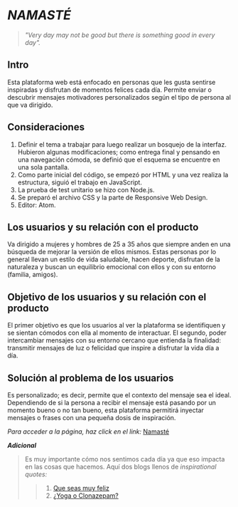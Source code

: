 # ***NAMASTÉ***
> *"Very day may not be good but there is something good in every day".*

## Intro
Esta plataforma web está enfocado en personas que les gusta sentirse inspiradas y disfrutan de momentos felices cada día. Permite enviar o descubrir mensajes motivadores personalizados según el tipo de persona al que va dirigido.

## Consideraciones
1. Definir el tema a trabajar para luego realizar un bosquejo de la interfaz. Hubieron algunas modificaciones; como entrega final y pensando en una navegación cómoda, se definió que el esquema se encuentre en una sola pantalla.
2. Como parte inicial del código, se empezó por HTML y una vez realiza la estructura, siguió el trabajo en JavaScript.
3. La prueba de test unitario se hizo con Node.js.
4. Se preparó el archivo CSS y la parte de Responsive Web Design. 
5. Editor: Atom.

## Los usuarios y su relación con el producto
Va dirigido a mujeres y hombres de 25 a 35 años que siempre anden en una búsqueda de mejorar la versión de ellos mismos. Estas personas por lo general llevan un estilo de vida saludable, hacen deporte, disfrutan de la naturaleza y buscan un equilibrio emocional con ellos y con su entorno (familia, amigos).

## Objetivo de los usuarios y su relación con el producto
El primer objetivo es que los usuarios al ver la plataforma se identifiquen y se sientan cómodos con ella al momento de interactuar. El segundo, poder intercambiar mensajes con su entorno cercano que entienda la finalidad: transmitir mensajes de luz o felicidad que inspire a disfrutar la vida día a día.

## Solución al problema de los usuarios
Es personalizado; es decir, permite que el contexto del mensaje sea el ideal. Dependiendo de si la persona a recibir el mensaje está pasando por un momento bueno o no tan bueno, esta plataforma permitirá inyectar mensajes o frases con una pequeña dosis de inspiración.

*Para acceder a la página, haz click en el link:* [Namasté](https://kantoanett.github.io/lim-2018-11-bc-core-am-cipher/src/)

***Adicional***
> Es muy importante cómo nos sentimos cada día ya que eso impacta en las cosas que hacemos. Aquí dos blogs llenos de *inspirational quotes:*
>> 1. [Que seas muy feliz](http://queseasmuyfeliz.com/)
>> 2. [¿Yoga o Clonazepam?](https://www.facebook.com/yogaoclonazepam/)
